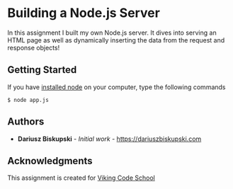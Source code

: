 # Building a Node.js Server

In this assignment I built my own Node.js server. It dives into serving an HTML page as well as dynamically inserting the data from the request and response objects!


## Getting Started

If you have [installed node](https://nodejs.org/en/download/) on your computer, type the following commands

```
$ node app.js
```


## Authors

* **Dariusz Biskupski** - *Initial work* - https://dariuszbiskupski.com


## Acknowledgments

This assignment is created for [Viking Code School](https://www.vikingcodeschool.com/)
